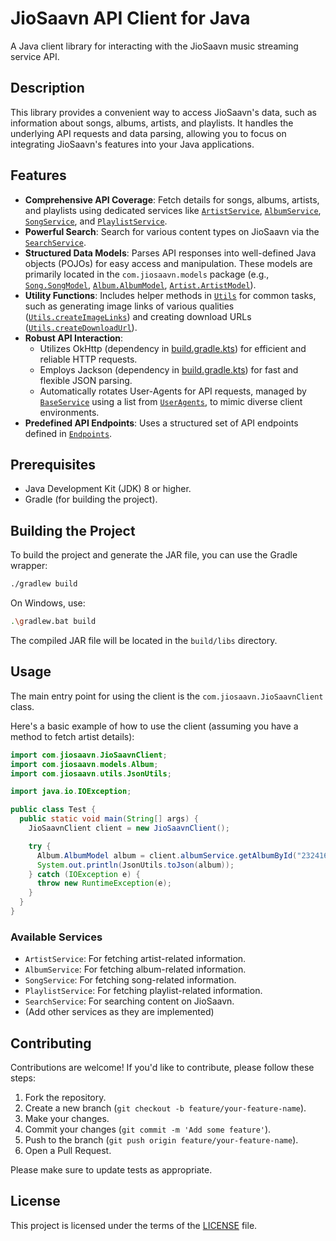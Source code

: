 # JioSaavn API Client for Java

A Java client library for interacting with the JioSaavn music streaming service API.

## Description

This library provides a convenient way to access JioSaavn's data, such as information about songs, albums, artists, and playlists. It handles the underlying API requests and data parsing, allowing you to focus on integrating JioSaavn's features into your Java applications.

## Features

- **Comprehensive API Coverage**: Fetch details for songs, albums, artists, and playlists using dedicated services like [`ArtistService`](./src/main/java/com/jiosaavn/services/ArtistService.java), [`AlbumService`](./src/main/java/com/jiosaavn/services/AlbumService.java), [`SongService`](./src/main/java/com/jiosaavn/services/SongService.java), and [`PlaylistService`](./src/main/java/com/jiosaavn/services/PlaylistService.java).
- **Powerful Search**: Search for various content types on JioSaavn via the [`SearchService`](./src/main/java/com/jiosaavn/services/SearchService.java).
- **Structured Data Models**: Parses API responses into well-defined Java objects (POJOs) for easy access and manipulation. These models are primarily located in the `com.jiosaavn.models` package (e.g., [`Song.SongModel`](./src/main/java/com/jiosaavn/models/Song.java), [`Album.AlbumModel`](./src/main/java/com/jiosaavn/models/Album.java), [`Artist.ArtistModel`](./src/main/java/com/jiosaavn/models/artists/Artist.java)).
- **Utility Functions**: Includes helper methods in [`Utils`](./src/main/java/com/jiosaavn/utils/Utils.java) for common tasks, such as generating image links of various qualities ([`Utils.createImageLinks`](./src/main/java/com/jiosaavn/utils/Utils.java)) and creating download URLs ([`Utils.createDownloadUrl`](./src/main/java/com/jiosaavn/utils/Utils.java)).
- **Robust API Interaction**:
    - Utilizes OkHttp (dependency in [build.gradle.kts](./build.gradle.kts)) for efficient and reliable HTTP requests.
    - Employs Jackson (dependency in [build.gradle.kts](./build.gradle.kts)) for fast and flexible JSON parsing.
    - Automatically rotates User-Agents for API requests, managed by [`BaseService`](./src/main/java/com/jiosaavn/models/BaseService.java) using a list from [`UserAgents`](./src/main/java/com/jiosaavn/constants/UserAgents.java), to mimic diverse client environments.
- **Predefined API Endpoints**: Uses a structured set of API endpoints defined in [`Endpoints`](./src/main/java/com/jiosaavn/constants/Endpoints.java).

## Prerequisites

- Java Development Kit (JDK) 8 or higher.
- Gradle (for building the project).

## Building the Project

To build the project and generate the JAR file, you can use the Gradle wrapper:

```bash
./gradlew build
```

On Windows, use:

```bash
.\gradlew.bat build
```

The compiled JAR file will be located in the `build/libs` directory.

## Usage

The main entry point for using the client is the `com.jiosaavn.JioSaavnClient` class.

Here's a basic example of how to use the client (assuming you have a method to fetch artist details):

```java
import com.jiosaavn.JioSaavnClient;
import com.jiosaavn.models.Album;
import com.jiosaavn.utils.JsonUtils;

import java.io.IOException;

public class Test {
  public static void main(String[] args) {
    JioSaavnClient client = new JioSaavnClient();

    try {
      Album.AlbumModel album = client.albumService.getAlbumById("23241654");
      System.out.println(JsonUtils.toJson(album));
    } catch (IOException e) {
      throw new RuntimeException(e);
    }
  }
}

```

### Available Services

- `ArtistService`: For fetching artist-related information.
- `AlbumService`: For fetching album-related information.
- `SongService`: For fetching song-related information.
- `PlaylistService`: For fetching playlist-related information.
- `SearchService`: For searching content on JioSaavn.
- (Add other services as they are implemented)

## Contributing

Contributions are welcome! If you'd like to contribute, please follow these steps:

1. Fork the repository.
2. Create a new branch (`git checkout -b feature/your-feature-name`).
3. Make your changes.
4. Commit your changes (`git commit -m 'Add some feature'`).
5. Push to the branch (`git push origin feature/your-feature-name`).
6. Open a Pull Request.

Please make sure to update tests as appropriate.

## License

This project is licensed under the terms of the [LICENSE](LICENSE) file.

